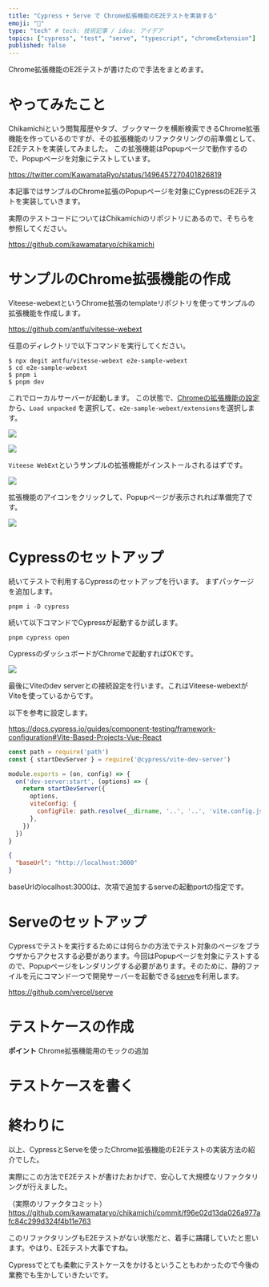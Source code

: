 ```yaml
---
title: "Cypress + Serve で Chrome拡張機能のE2Eテストを実装する"
emoji: "🧪"
type: "tech" # tech: 技術記事 / idea: アイデア
topics: ["cypress", "test", "serve", "typescript", "chromeExtension"]
published: false
---
```


Chrome拡張機能のE2Eテストが書けたので手法をまとめます。

# やってみたこと
Chikamichiという閲覧履歴やタブ、ブックマークを横断検索できるChrome拡張機能を作っているのですが、その拡張機能のリファクタリングの前準備として、E2Eテストを実装してみました。
この拡張機能はPopupページで動作するので、Popupページを対象にテストしています。

https://twitter.com/KawamataRyo/status/1496457270401826819

本記事ではサンプルのChrome拡張のPopupページを対象にCypressのE2Eテストを実装していきます。

実際のテストコードについてはChikamichiのリポジトリにあるので、そちらを参照してください。

https://github.com/kawamataryo/chikamichi

# サンプルのChrome拡張機能の作成
Viteese-webextというChrome拡張のtemplateリポジトリを使ってサンプルの拡張機能を作成します。

https://github.com/antfu/vitesse-webext

任意のディレクトリで以下コマンドを実行してください。

```
$ npx degit antfu/vitesse-webext e2e-sample-webext
$ cd e2e-sample-webext
$ pnpm i
$ pnpm dev
```

これでローカルサーバーが起動します。
この状態で、[Chromeの拡張機能の設定](chrome://extensions/)から、`Load unpacked` を選択して、`e2e-sample-webext/extensions`を選択します。

![](https://i.gyazo.com/170bfc6c5f19aa1a81b48c54165435c7.png)

![](https://i.gyazo.com/83d1512b27d61b1a696ffb6a1e404eea.png)

`Viteese WebExt`というサンプルの拡張機能がインストールされるはずです。

![](https://i.gyazo.com/16d6ea76c2078060ac7364c9618c9483.png)

拡張機能のアイコンをクリックして、Popupページが表示されれば準備完了です。

![](https://i.gyazo.com/f44dbe3a678a016f37a218de653b8a9e.png)

# Cypressのセットアップ
続いてテストで利用するCypressのセットアップを行います。
まずパッケージを追加します。

```
pnpm i -D cypress
```

続いて以下コマンドでCypressが起動するか試します。

```
pnpm cypress open
```

CypressのダッシュボードがChromeで起動すればOKです。

![](https://i.gyazo.com/2352b9664aa3c19f1ba2c5cf33eb1d74.png)

最後にViteのdev serverとの接続設定を行います。これはViteese-webextがViteを使っているからです。

以下を参考に設定します。

https://docs.cypress.io/guides/component-testing/framework-configuration#Vite-Based-Projects-Vue-React

```js:cypress/plugins/index.js
const path = require('path')
const { startDevServer } = require('@cypress/vite-dev-server')

module.exports = (on, config) => {
  on('dev-server:start', (options) => {
    return startDevServer({
      options,
      viteConfig: {
        configFile: path.resolve(__dirname, '..', '..', 'vite.config.js'),
      },
    })
  })
}
```

```json:cypress.json
{
  "baseUrl": "http://localhost:3000"
}
```

baseUrlのlocalhost:3000は、次項で追加するserveの起動portの指定です。

# Serveのセットアップ
Cypressでテストを実行するためには何らかの方法でテスト対象のページをブラウザからアクセスする必要があります。今回はPopupページを対象にテストするので、Popupページをレンダリングする必要があります。そのために、静的ファイルを元にコマンド一つで開発サーバーを起動できる[serve](https://github.com/vercel/serve#readme)を利用します。

https://github.com/vercel/serve




# テストケースの作成

**ポイント**
Chrome拡張機能用のモックの追加

# テストケースを書く

# 終わりに

以上、CypressとServeを使ったChrome拡張機能のE2Eテストの実装方法の紹介でした。

実際にこの方法でE2Eテストが書けたおかげで、安心して大規模なリファクタリングが行えました。

（実際のリファクタコミット）
https://github.com/kawamataryo/chikamichi/commit/f96e02d13da026a977afc84c299d324f4b11e763

このリファクタリングもE2Eテストがない状態だと、着手に躊躇していたと思います。やはり、E2Eテスト大事ですね。

Cypressでとても柔軟にテストケースをかけるということもわかったので今後の業務でも生かしていきたいです。
